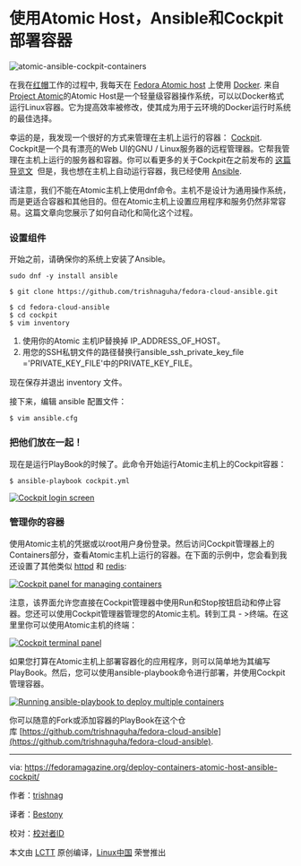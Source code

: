 # 使用Atomic Host，Ansible和Cockpit部署容器

![atomic-ansible-cockpit-containers](https://i0.wp.com/cdn.fedoramagazine.org/wp-content/uploads/2016/09/atomic-ansible-cockpit-containers.jpg?fit=945%2C400&ssl=1)

在我在[红帽](https://www.redhat.com/)工作的过程中, 我每天在 [Fedora Atomic host](https://getfedora.org/en/cloud/download/atomic.html) 上使用 [Docker](https://www.docker.com/). 来自[Project Atomic](http://www.projectatomic.io/)的Atomic Host是一个轻量级容器操作系统，可以以Docker格式运行Linux容器。它为提高效率被修改，使其成为用于云环境的Docker运行时系统的最佳选择。

幸运的是，我发现一个很好的方式来管理在主机上运行的容器： [Cockpit](http://cockpit-project.org/). Cockpit是一个具有漂亮的Web UI的GNU / Linux服务器的远程管理器。它帮我管理在主机上运行的服务器和容器。你可以看更多的关于Cockpit在之前发布的 [这篇导览文](https://fedoramagazine.org/cockpit-overview/)  但是，我也想在主机上自动运行容器，我已经使用 [Ansible](https://www.ansible.com/).

请注意，我们不能在Atomic主机上使用dnf命令。主机不是设计为通用操作系统，而是更适合容器和其他目的。但在Atomic主机上设置应用程序和服务仍然非常容易。这篇文章向您展示了如何自动化和简化这个过程。

### 设置组件

开始之前，请确保你的系统上安装了Ansible。

```
sudo dnf -y install ansible
```

```
$ git clone https://github.com/trishnaguha/fedora-cloud-ansible.git
```

```
$ cd fedora-cloud-ansible
$ cd cockpit
$ vim inventory
```

1. 使用你的Atomic 主机IP替换掉 IP_ADDRESS_OF_HOST。
2. 用您的SSH私钥文件的路径替换行ansible_ssh_private_key_file ='PRIVATE_KEY_FILE'中的PRIVATE_KEY_FILE。

现在保存并退出 inventory 文件。

接下来，编辑 ansible 配置文件：

```
$ vim ansible.cfg
```

### 把他们放在一起！

现在是运行PlayBook的时候了。此命令开始运行Atomic主机上的Cockpit容器：

```
$ ansible-playbook cockpit.yml
```

[![Cockpit login screen](https://i1.wp.com/cdn.fedoramagazine.org/wp-content/uploads/2016/09/Screenshot-from-2016-10-03-12-02-27.jpg?resize=676%2C321&ssl=1)](https://i1.wp.com/cdn.fedoramagazine.org/wp-content/uploads/2016/09/Screenshot-from-2016-10-03-12-02-27.jpg?ssl=1)

### 管理你的容器

使用Atomic主机的凭据或以root用户身份登录。然后访问Cockpit管理器上的Containers部分，查看Atomic主机上运行的容器。在下面的示例中，您会看到我还设置了其他类似 [httpd](https://github.com/trishnaguha/fedora-cloud-ansible/tree/master/httpd) 和 [redis](https://github.com/trishnaguha/fedora-cloud-ansible/tree/master/redis):

[![Cockpit panel for managing containers](https://i1.wp.com/cdn.fedoramagazine.org/wp-content/uploads/2016/09/Screenshot-from-2016-10-03-12-13-05.jpg?resize=676%2C284&ssl=1)](https://i1.wp.com/cdn.fedoramagazine.org/wp-content/uploads/2016/09/Screenshot-from-2016-10-03-12-13-05.jpg?ssl=1)

注意，该界面允许您直接在Cockpit管理器中使用Run和Stop按钮启动和停止容器。您还可以使用Cockpit管理器管理您的Atomic主机。转到工具 - >终端。在这里里你可以使用Atomic主机的终端：

[![Cockpit terminal panel](https://i1.wp.com/cdn.fedoramagazine.org/wp-content/uploads/2016/09/Screenshot-from-2016-10-03-12-10-19.jpg?resize=676%2C279&ssl=1)](https://i1.wp.com/cdn.fedoramagazine.org/wp-content/uploads/2016/09/Screenshot-from-2016-10-03-12-10-19.jpg?ssl=1)

如果您打算在Atomic主机上部署容器化的应用程序，则可以简单地为其编写PlayBook。然后，您可以使用ansible-playbook命令进行部署，并使用Cockpit管理容器。

[![Running ansible-playbook to deploy multiple containers](https://i0.wp.com/cdn.fedoramagazine.org/wp-content/uploads/2016/09/FotoFlexer_Photo51.jpg?resize=650%2C663&ssl=1)](https://i0.wp.com/cdn.fedoramagazine.org/wp-content/uploads/2016/09/FotoFlexer_Photo51.jpg?ssl=1)

你可以随意的Fork或添加容器的PlayBook在这个仓库 [https://github.com/trishnaguha/fedora-cloud-ansible](https://github.com/trishnaguha/fedora-cloud-ansible).

------

via: https://fedoramagazine.org/deploy-containers-atomic-host-ansible-cockpit/

作者：[trishnag][a]

译者：[Bestony](https://github.com/Bestony)

校对：[校对者ID](https://github.com/校对者ID)

本文由 [LCTT](https://github.com/LCTT/TranslateProject) 原创编译，[Linux中国](https://linux.cn/) 荣誉推出

[a]: https://fedoramagazine.org/author/trishnag/
